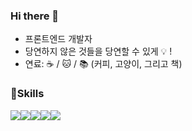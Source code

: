 ### Hi there 👋
- 프론트엔드 개발자
- 당연하지 않은 것들을 당연할 수 있게 💡 !
- 연료: ☕️ / 🐱 / 📚 (커피, 고양이, 그리고 책)
<!--
**TodaysJoey/TodaysJoey** is a ✨ _special_ ✨ repository because its `README.md` (this file) appears on your GitHub profile.

Here are some ideas to get you started:

- 🔭 I’m currently working on ...
- 🌱 I’m currently learning ...
- 👯 I’m looking to collaborate on ...
- 🤔 I’m looking for help with ...
- 💬 Ask me about ...
- 📫 How to reach me: ...
- 😄 Pronouns: ...
- ⚡ Fun fact: ...
-->

<h3>📌Skills</h3>
<div style="display:flex">
  <a><img src="https://img.shields.io/badge/JavaScript-F7DF1E?style=flat-square&logo=javascript&logoColor=black"/></a>
  <a><img src="https://img.shields.io/badge/Node.js-339933?style=flat-square&logo=nodedotjs&logoColor=white"/></a>
  <a><img src="https://img.shields.io/badge/HTML5-E34F26?style=flat-square&logo=html5&logoColor=white"/></a>
  <a><img src="https://img.shields.io/badge/CSS-1572B6?style=flat-square&logo=css3&logoColor=white"/></a>  
  <a><img src="https://img.shields.io/badge/TypeScript-3178C6?style=flat-square&logo=typescript&logoColor=white"/></a>  
  
</div>
